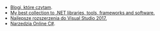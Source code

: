 * [Blogi, które czytam](https://github.com/plcode7/72code/blob/master/Blogi_ktore_czytam/Blogi_które_czytam.md). 
* [My best collection to .NET libraries, tools, frameworks and software.](https://github.com/plcode7/72code/blob/master/Collection_to_NET/Collection_to_NET.md) 
* [Najlepsze rozszerzenia do Visual Studio 2017. ](https://github.com/plcode7/72code/blob/master/Najlepsze_rozszerzenia_do_Visual%20Studio/najlepsze-rozszerzenia-do-visual-studio-2017.md)
* [Narzedzia Online C\#](https://github.com/plcode7/72code/blob/master/Narzedzia_online_csharp/narzedzia_online_csharp.md). 



